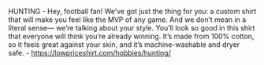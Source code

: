 HUNTING - Hey, football fan! We’ve got just the thing for you: a custom shirt that will make you feel like the MVP of any game. And we don’t mean in a literal sense— we’re talking about your style. You’ll look so good in this shirt that everyone will think you’re already winning. It’s made from 100% cotton, so it feels great against your skin, and it’s machine-washable and dryer safe. - https://lowpriceshirt.com/hobbies/hunting/

